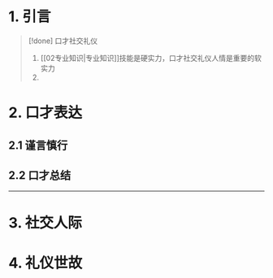 # 1. 引言 
> [!done] 口才社交礼仪 
> 1. [[02专业知识|专业知识]]技能是硬实力，口才社交礼仪人情是重要的软实力 
> 2. 

# 2. 口才表达 
## 2.1 谨言慎行 

## 2.2 口才总结 

---

# 3. 社交人际 



# 4. 礼仪世故 


